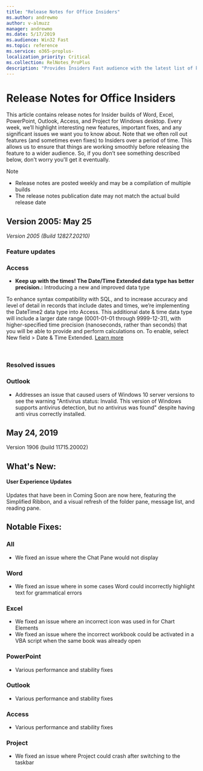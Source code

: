 ```yaml
---
title: "Release Notes for Office Insiders"
ms.author: andrewmo
author: v-almuzz
manager: andrewmo
ms.date: 5/17/2019
ms.audience: Win32 Fast
ms.topic: reference
ms.service: o365-proplus-
localization_priority: Critical
ms.collection: RelNotes_ProPlus
description: "Provides Insiders Fast audience with the latest list of key new features, fixes or known issues"
---
```


# Release Notes for Office Insiders

This article contains release notes for Insider builds of Word, Excel, PowerPoint, Outlook, Access, and Project for Windows desktop. Every week, we’ll highlight interesting new features, important fixes, and any significant issues we want you to know about. Note that we often roll out features (and sometimes even fixes) to Insiders over a period of time. This allows us to ensure that things are working smoothly before releasing the feature to a wider audience. So, if you don’t see something described below, don't worry you'll get it eventually.  

> [!NOTE]
> - Release notes are posted weekly and may be a compilation of multiple builds
> - The release notes publication date may not match the actual build release date

[//]: # (DO NOT REMOVE)

## Version 2005: May 25
*Version 2005 (Build 12827.20210)*


[//]: # (DO NOT REMOVE FEATUREDETAILS CONTENT START)

### Feature updates
### Access

- **Keep up with the times! The Date/Time Extended data type has better precision.:** Introducing a new and improved data type  

To enhance syntax compatibility with SQL, and to increase accuracy and level of detail in records that include dates and times, we’re implementing the DateTime2 data type into Access. This additional date & time data type will include a larger date range (0001-01-01 through 9999-12-31), with higher-specified time precision (nanoseconds, rather than seconds) that you will be able to provide and perform calculations on. To enable, select New field > Date & Time Extended. [Learn more](https://support.office.com/article/708c32da-a052-4cc2-9850-9851042e0024)


[//]: # (DO NOT REMOVE FEATUREDETAILS CONTENT END)

<br/>

[//]: # (DO NOT REMOVE BUGDETAILS CONTENT START)

### Resolved issues
### Outlook

- <div><span style="display:inline !important;">Addresses an issue that caused users of Windows 10 server versions to see the warning &quot;</span><span style="display:inline !important;">Antivirus status: Invalid. This version of Windows supports antivirus detection, but no antivirus was found&quot; despite having anti virus correctly installed.</span><br></div>



[//]: # (DO NOT REMOVE BUGDETAILS CONTENT END)

## May 24, 2019
Version 1906 (build 11715.20002)

## What's New:

#### User Experience Updates

Updates that have been in Coming Soon are now here, featuring the Simplified Ribbon, and a visual refresh of the folder pane, message list, and reading pane.

## Notable Fixes:

### All

- We fixed an issue where the Chat Pane would not display

### Word 
- We fixed an issue where in some cases Word could incorrectly highlight text for grammatical errors

### Excel
- We fixed an issue where an incorrect icon was used in for Chart Elements
- We fixed an issue where the incorrect workbook could be activated in a VBA script when the same book was already open

### PowerPoint
- Various performance and stability fixes

### Outlook
- Various performance and stability fixes

### Access
- Various performance and stability fixes

### Project
- We fixed an issue where Project could crash after switching to the taskbar

</BR></BR>
